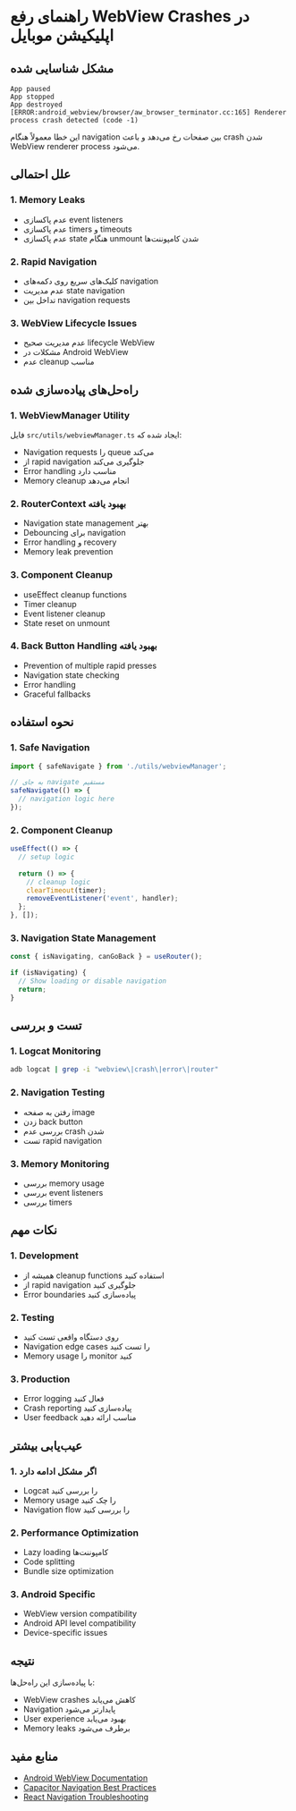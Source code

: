 # راهنمای رفع WebView Crashes در اپلیکیشن موبایل

## مشکل شناسایی شده

```
App paused
App stopped
App destroyed
[ERROR:android_webview/browser/aw_browser_terminator.cc:165] Renderer process crash detected (code -1)
```

این خطا معمولاً هنگام navigation بین صفحات رخ می‌دهد و باعث crash شدن WebView renderer process می‌شود.

## علل احتمالی

### 1. **Memory Leaks**
- عدم پاکسازی event listeners
- عدم پاکسازی timers و timeouts
- عدم پاکسازی state هنگام unmount شدن کامپوننت‌ها

### 2. **Rapid Navigation**
- کلیک‌های سریع روی دکمه‌های navigation
- عدم مدیریت state navigation
- تداخل بین navigation requests

### 3. **WebView Lifecycle Issues**
- عدم مدیریت صحیح lifecycle WebView
- مشکلات در Android WebView
- عدم cleanup مناسب

## راه‌حل‌های پیاده‌سازی شده

### 1. **WebViewManager Utility**
فایل `src/utils/webviewManager.ts` ایجاد شده که:
- Navigation requests را queue می‌کند
- از rapid navigation جلوگیری می‌کند
- Error handling مناسب دارد
- Memory cleanup انجام می‌دهد

### 2. **RouterContext بهبود یافته**
- Navigation state management بهتر
- Debouncing برای navigation
- Error handling و recovery
- Memory leak prevention

### 3. **Component Cleanup**
- useEffect cleanup functions
- Timer cleanup
- Event listener cleanup
- State reset on unmount

### 4. **Back Button Handling بهبود یافته**
- Prevention of multiple rapid presses
- Navigation state checking
- Error handling
- Graceful fallbacks

## نحوه استفاده

### 1. **Safe Navigation**
```typescript
import { safeNavigate } from './utils/webviewManager';

// به جای navigate مستقیم
safeNavigate(() => {
  // navigation logic here
});
```

### 2. **Component Cleanup**
```typescript
useEffect(() => {
  // setup logic
  
  return () => {
    // cleanup logic
    clearTimeout(timer);
    removeEventListener('event', handler);
  };
}, []);
```

### 3. **Navigation State Management**
```typescript
const { isNavigating, canGoBack } = useRouter();

if (isNavigating) {
  // Show loading or disable navigation
  return;
}
```

## تست و بررسی

### 1. **Logcat Monitoring**
```bash
adb logcat | grep -i "webview\|crash\|error\|router"
```

### 2. **Navigation Testing**
- رفتن به صفحه image
- زدن back button
- بررسی عدم crash شدن
- تست rapid navigation

### 3. **Memory Monitoring**
- بررسی memory usage
- بررسی event listeners
- بررسی timers

## نکات مهم

### 1. **Development**
- همیشه از cleanup functions استفاده کنید
- از rapid navigation جلوگیری کنید
- Error boundaries پیاده‌سازی کنید

### 2. **Testing**
- روی دستگاه واقعی تست کنید
- Navigation edge cases را تست کنید
- Memory usage را monitor کنید

### 3. **Production**
- Error logging فعال کنید
- Crash reporting پیاده‌سازی کنید
- User feedback مناسب ارائه دهید

## عیب‌یابی بیشتر

### 1. **اگر مشکل ادامه دارد**
- Logcat را بررسی کنید
- Memory usage را چک کنید
- Navigation flow را بررسی کنید

### 2. **Performance Optimization**
- Lazy loading کامپوننت‌ها
- Code splitting
- Bundle size optimization

### 3. **Android Specific**
- WebView version compatibility
- Android API level compatibility
- Device-specific issues

## نتیجه

با پیاده‌سازی این راه‌حل‌ها:
- WebView crashes کاهش می‌یابد
- Navigation پایدارتر می‌شود
- User experience بهبود می‌یابد
- Memory leaks برطرف می‌شود

## منابع مفید

- [Android WebView Documentation](https://developer.android.com/reference/android/webkit/WebView)
- [Capacitor Navigation Best Practices](https://capacitorjs.com/docs/guides/navigation)
- [React Navigation Troubleshooting](https://reactnavigation.org/docs/troubleshooting)
